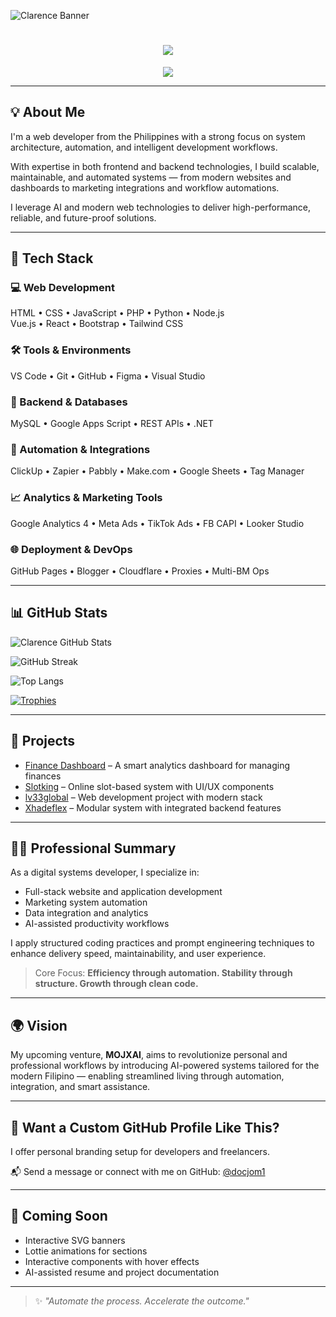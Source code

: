 ![Clarence Banner](https://github.com/docjom1/assets/blob/main/banner.gif?raw=true)

<h1 align="center">
  <img src="https://readme-typing-svg.demolab.com?font=Fira+Code&size=30&pause=1000&center=true&vCenter=true&width=600&lines=Rence+%7C+Web+Developer+%26+System+Architect"/>
</h1>

<p align="center">
  <img src="https://github-readme-stats.vercel.app/api/top-langs/?username=docjom1&layout=compact&theme=radical"/>
</p>

---

## 💡 About Me

I'm a web developer from the Philippines with a strong focus on system architecture, automation, and intelligent development workflows.

With expertise in both frontend and backend technologies, I build scalable, maintainable, and automated systems — from modern websites and dashboards to marketing integrations and workflow automations.

I leverage AI and modern web technologies to deliver high-performance, reliable, and future-proof solutions.

---

## 🧰 Tech Stack

### 💻 Web Development
HTML • CSS • JavaScript • PHP • Python • Node.js  
Vue.js • React • Bootstrap • Tailwind CSS

### 🛠 Tools & Environments
VS Code • Git • GitHub • Figma • Visual Studio

### 🔗 Backend & Databases
MySQL • Google Apps Script • REST APIs • .NET

### 🚀 Automation & Integrations
ClickUp • Zapier • Pabbly • Make.com • Google Sheets • Tag Manager

### 📈 Analytics & Marketing Tools
Google Analytics 4 • Meta Ads • TikTok Ads • FB CAPI • Looker Studio

### 🌐 Deployment & DevOps
GitHub Pages • Blogger • Cloudflare • Proxies • Multi-BM Ops

---

## 📊 GitHub Stats

![Clarence GitHub Stats](https://github-readme-stats.vercel.app/api?username=docjom1&show_icons=true&theme=tokyonight)

![GitHub Streak](https://github-readme-streak-stats.herokuapp.com?user=docjom1&theme=tokyonight)

![Top Langs](https://github-readme-stats.vercel.app/api/top-langs/?username=docjom1&layout=compact&theme=tokyonight)

[![Trophies](https://github-profile-trophy.vercel.app/?username=docjom1&theme=monokai&margin-w=15)](https://github.com/ryo-ma/github-profile-trophy)

---

## 🧪 Projects

- [Finance Dashboard](https://github.com/docjom1/Finance-Dashboard) – A smart analytics dashboard for managing finances
- [Slotking](https://github.com/docjom1/Slotking) – Online slot-based system with UI/UX components
- [lv33global](https://github.com/docjom1/lv33global) – Web development project with modern stack
- [Xhadeflex](https://github.com/docjom1/Xhadeflex) – Modular system with integrated backend features

---

## 👨‍💼 Professional Summary

As a digital systems developer, I specialize in:

- Full-stack website and application development
- Marketing system automation
- Data integration and analytics
- AI-assisted productivity workflows

I apply structured coding practices and prompt engineering techniques to enhance delivery speed, maintainability, and user experience.

> Core Focus: **Efficiency through automation. Stability through structure. Growth through clean code.**

---

## 🌍 Vision

My upcoming venture, **MOJXAI**, aims to revolutionize personal and professional workflows by introducing AI-powered systems tailored for the modern Filipino — enabling streamlined living through automation, integration, and smart assistance.

---

## 🧩 Want a Custom GitHub Profile Like This?

I offer personal branding setup for developers and freelancers.

📬 Send a message or connect with me on GitHub: [@docjom1](https://github.com/docjom1)

---

## 🔭 Coming Soon

- Interactive SVG banners
- Lottie animations for sections
- Interactive components with hover effects
- AI-assisted resume and project documentation

---

> ✨ *"Automate the process. Accelerate the outcome."*

